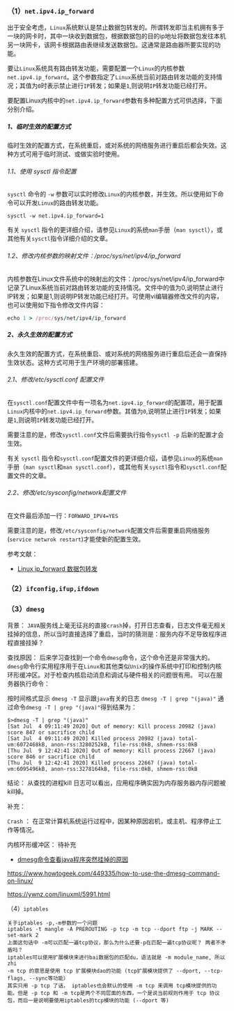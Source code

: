 ### （1）` net.ipv4.ip_forward `

​    出于安全考虑，`Linux`系统默认是禁止数据包转发的。所谓转发即当主机拥有多于一块的网卡时，其中一块收到数据包，根据数据包的目的ip地址将数据包发往本机另一块网卡，该网卡根据路由表继续发送数据包。这通常是路由器所要实现的功能。

要让`Linux`系统具有路由转发功能，需要配置一个`Linux`的内核参数`net.ipv4.ip_forward`。这个参数指定了`Linux`系统当前对路由转发功能的支持情况；其值为`0`时表示禁止进行`IP`转发；如果是`1`,则说明`IP`转发功能已经打开。

要配置Linux内核中的`net.ipv4.ip_forward`参数有多种配置方式可供选择，下面分别介绍。

##### 1、临时生效的配置方式

临时生效的配置方式，在系统重启，或对系统的网络服务进行重启后都会失效。这种方式可用于临时测试、或做实验时使用。

###### 1.1、使用 sysctl 指令配置

`sysctl` 命令的 `-w` 参数可以实时修改`Linux`的内核参数，并生效。所以使用如下命令可以开发`Linux`的路由转发功能。

```undefined
sysctl -w net.ipv4.ip_forward=1
```

有关 `sysctl` 指令的更详细介绍，请参见`Linux`的系统`man`手册（`man sysctl`），或其他有关`sysctl`指令详细介绍的文章。

###### 1.2、修改内核参数的映射文件：/proc/sys/net/ipv4/ip_forward

内核参数在Linux文件系统中的映射出的文件：/proc/sys/net/ipv4/ip_forward中记录了Linux系统当前对路由转发功能的支持情况。文件中的值为0,说明禁止进行IP转发；如果是1,则说明IP转发功能已经打开。可使用vi编辑器修改文件的内容，也可以使用如下指令修改文件内容：

```ruby
echo 1 > /proc/sys/net/ipv4/ip_forward
```

##### 2、永久生效的配置方式

永久生效的配置方式，在系统重启、或对系统的网络服务进行重启后还会一直保持生效状态。这种方式可用于生产环境的部署搭建。

###### 2.1、修改/etc/sysctl.conf 配置文件

在`sysctl.conf`配置文件中有一项名为`net.ipv4.ip_forward`的配置项，用于配置`Linux`内核中的`net.ipv4.ip_forward`参数。其值为`0`,说明禁止进行`IP`转发；如果是`1`,则说明`IP`转发功能已经打开。

需要注意的是，修改`sysctl.conf`文件后需要执行指令`sysctl -p` 后新的配置才会生效。

有关 `sysctl` 指令和`sysctl.conf`配置文件的更详细介绍，请参见`Linux`的系统`man`手册（`man sysctl`和`man sysctl.conf`），或其他有关`sysctl`指令和`sysctl.conf`配置文件的文章。

###### 2.2、修改/etc/sysconfig/network配置文件

在文件最后添加一行：`FORWARD_IPV4=YES`

需要注意的是，修改`/etc/sysconfig/network`配置文件后需要重启网络服务(`service netwrok restart`)才能使新的配置生效。

参考文献：

- [Linux ip_forward 数据包转发](https://www.jianshu.com/p/134eeae69281)

### （2）`ifconfig,ifup,ifdown`

### （3）`dmesg`
背景：
`JAVA`服务线上毫无征兆的直接`crash`掉，打开日志查看，日志文件毫无相关挂掉的信息，所以当时直接选择了重启，当时的猜测是：服务内存不足导致程序进程直接挂掉？

查找原因：
后来学习查找到一个命令`dmesg`命令，这个命令还是非常强大的。`dmesg`命令行实用程序用于在`Linux`和其他类似`Unix`的操作系统中打印和控制内核环形缓冲区。对于检查内核启动消息和调试与硬件相关的问题很有用。
可以在服务器执行命令：

按时间格式显示 `dmesg -T`
显示跟`java`有关的日志   `dmesg -T | grep "(java)"`
通过命令`dmesg -T | grep "(java)"`得到结果为：

```shell
$>dmesg -T | grep "(java)"
[Sat Jul  4 09:11:49 2020] Out of memory: Kill process 20982 (java) score 847 or sacrifice child
[Sat Jul  4 09:11:49 2020] Killed process 20982 (java) total-vm:6072468kB, anon-rss:3280252kB, file-rss:0kB, shmem-rss:0kB
[Thu Jul  9 12:42:41 2020] Out of memory: Kill process 22667 (java) score 846 or sacrifice child
[Thu Jul  9 12:42:41 2020] Killed process 22667 (java) total-vm:6095496kB, anon-rss:3278164kB, file-rss:0kB, shmem-rss:0kB
```
结论：
从查找的进程kill 日志可以看出，应用程序确实因为内存服务器内存问题被kill掉。

补充：

` Crash ` ：  在正常计算机系统运行过程中，因某种原因宕机，或主机、程序停止工作等情况。 

内核环形缓冲区：  待补充

- [dmesg命令查看java程序突然挂掉的原因](https://blog.csdn.net/Yunwei_Zheng/article/details/107444313)

 https://www.howtogeek.com/449335/how-to-use-the-dmesg-command-on-linux/ 

 https://ywnz.com/linuxml/5991.html 

（4）`iptables`
```
关于iptables -p,-m参数的一个问题
iptables -t mangle -A PREROUTING -p tcp -m tcp --dport ftp -j MARK --set-mark 2
上面这句话中 -m可以匹配一遍tcp协议，那么为什么还要-p在匹配一遍tcp协议呢？ 两者不矛盾吗？
iptables可以使用扩展模块来进行bai数据包的匹配du，语法就是 -m module_name, 所以zhi
-m tcp 的意思是使用 tcp 扩展模块dao的功能 (tcp扩展模块提供了 --dport, --tcp-flags, --sync等功能）
其实只用 -p tcp 了话， iptables也会默认的使用 -m tcp 来调用 tcp模块提供的功能。但是 -p tcp 和 -m tcp是两个不同层面的东西，一个是说当前规则作用于 tcp 协议包，而后一是说明要使用iptables的tcp模块的功能 (--dport 等)
```
